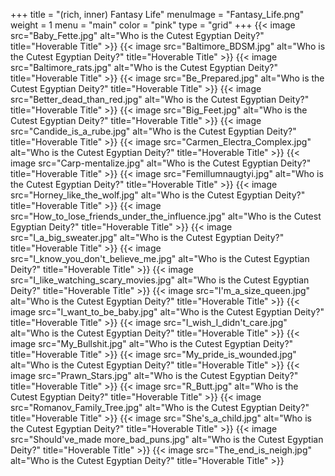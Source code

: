 +++
title = "(rich, inner) Fantasy Life"
menuImage = "Fantasy_Life.png"
weight = 1
menu = "main"
color = "pink"
type = "grid"
+++
{{< image src="Baby_Fette.jpg" alt="Who is the Cutest Egyptian Deity?" title="Hoverable Title" >}}
{{< image src="Baltimore_BDSM.jpg" alt="Who is the Cutest Egyptian Deity?" title="Hoverable Title" >}}
{{< image src="Baltimore_rats.jpg" alt="Who is the Cutest Egyptian Deity?" title="Hoverable Title" >}}
{{< image src="Be_Prepared.jpg" alt="Who is the Cutest Egyptian Deity?" title="Hoverable Title" >}}
{{< image src="Better_dead_than_red.jpg" alt="Who is the Cutest Egyptian Deity?" title="Hoverable Title" >}}
{{< image src="Big_Feet.jpg" alt="Who is the Cutest Egyptian Deity?" title="Hoverable Title" >}}
{{< image src="Candide_is_a_rube.jpg" alt="Who is the Cutest Egyptian Deity?" title="Hoverable Title" >}}
{{< image src="Carmen_Electra_Complex.jpg" alt="Who is the Cutest Egyptian Deity?" title="Hoverable Title" >}}
{{< image src="Carp-mentalize.jpg" alt="Who is the Cutest Egyptian Deity?" title="Hoverable Title" >}}
{{< image src="Femillumnaugtyi.jpg" alt="Who is the Cutest Egyptian Deity?" title="Hoverable Title" >}}
{{< image src="Horney_like_the_wolf.jpg" alt="Who is the Cutest Egyptian Deity?" title="Hoverable Title" >}}
{{< image src="How_to_lose_friends_under_the_influence.jpg" alt="Who is the Cutest Egyptian Deity?" title="Hoverable Title" >}}
{{< image src="I_a_big_sweater.jpg" alt="Who is the Cutest Egyptian Deity?" title="Hoverable Title" >}}
{{< image src="I_know_you_don't_believe_me.jpg" alt="Who is the Cutest Egyptian Deity?" title="Hoverable Title" >}}
{{< image src="I_like_watching_scary_movies.jpg" alt="Who is the Cutest Egyptian Deity?" title="Hoverable Title" >}}
{{< image src="I'm_a_size_queen.jpg" alt="Who is the Cutest Egyptian Deity?" title="Hoverable Title" >}}
{{< image src="I_want_to_be_baby.jpg" alt="Who is the Cutest Egyptian Deity?" title="Hoverable Title" >}}
{{< image src="I_wish_I_didn't_care.jpg" alt="Who is the Cutest Egyptian Deity?" title="Hoverable Title" >}}
{{< image src="My_Bullshit.jpg" alt="Who is the Cutest Egyptian Deity?" title="Hoverable Title" >}}
{{< image src="My_pride_is_wounded.jpg" alt="Who is the Cutest Egyptian Deity?" title="Hoverable Title" >}}
{{< image src="Prawn_Stars.jpg" alt="Who is the Cutest Egyptian Deity?" title="Hoverable Title" >}}
{{< image src="R_Butt.jpg" alt="Who is the Cutest Egyptian Deity?" title="Hoverable Title" >}}
{{< image src="Romanov_Family_Tree.jpg" alt="Who is the Cutest Egyptian Deity?" title="Hoverable Title" >}}
{{< image src="She's_a_child.jpg" alt="Who is the Cutest Egyptian Deity?" title="Hoverable Title" >}}
{{< image src="Should've_made more_bad_puns.jpg" alt="Who is the Cutest Egyptian Deity?" title="Hoverable Title" >}}
{{< image src="The_end_is_neigh.jpg" alt="Who is the Cutest Egyptian Deity?" title="Hoverable Title" >}}